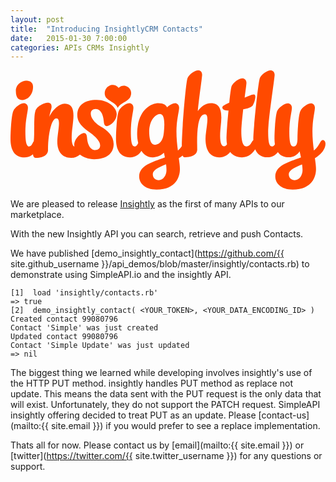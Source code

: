```yaml
---
layout: post
title:  "Introducing InsightlyCRM Contacts"
date:   2015-01-30 7:00:00
categories: APIs CRMs Insightly
---
```


<svg xmlns="http://www.w3.org/2000/svg" xmlns:xlink="http://www.w3.org/1999/xlink" version="1.1" id="Layer_5" x="0px" y="0px" viewBox="0 0 387.535 146.805" enable-background="new 0 0 387.535 146.805" xml:space="preserve">
  <g>
    <path fill="#FF4A00" d="M14.557 36.47c5.493 0 13.184-5.455 13.184-16.304c0-5.356-3.845-7.416-8.239-7.416 c-4.807 0-12.909 3.982-12.909 12.497C6.592 34.9 10.6 36.5 14.6 36.47z"></path>
    <path fill="#FF4A00" d="M110.775 68.995c-0.189-0.123-0.365-0.25-0.558-0.37c-6.804-4.238-11.517-10.287-11.47-15.493 c0.031-3.571 2.248-5.748 6.093-5.715c7.004 0.1 9.5 9 9.9 14.922c0.239 3.8 1 6.2 3.7 6.2 c3.708 0 12.143-6.486 12.216-14.588c0.071-8.103-10.282-17.533-24.425-17.66c-14.146-0.127-23.951 5.966-24.062 18.5 c-0.092 10.3 8.1 16.3 15.6 21.791c1.497 1.1 2.5 1.8 3.1 2.259c5.195 4.5 9.4 8.9 9.4 13.5 c0 3.571-2.197 5.768-6.042 5.768c-7.004 0-9.613-8.928-10.025-14.832c-0.274-3.846-1.099-6.18-3.708-6.18 c-3.708 0-12.085 6.592-12.085 14.693c0 0.7 0.1 1.4 0.2 2.073c-2.159-0.948-3.353-4.205-3.353-11.499 c0-9.476 2.197-18.127 2.197-26.779c0-8.102-2.197-14.557-10.711-14.557c-7.553 0-15.793 9.063-18.952 16.2 c0.824-5.631 2.747-9.613 2.747-12.498c0-3.295-1.511-4.943-4.532-4.943c-4.394 0-14.282 4.395-15.518 10.8 c-0.824 3.158-1.236 5.631-1.374 28.152c-0.047 2.849-0.237 5.696-0.467 8.437c-1.701 2.31-2.518 6.444-5.688 6.4 c-3.159 0-4.669-4.394-4.669-18.539c0-14.146 3.159-24.582 3.159-29.114c0-3.845-2.747-5.493-4.944-5.493 c-4.12 0-10.986 4.943-13.046 9.476C1.373 54.4 0 73.3 0 84.321c0 12.6 4.4 22.8 17.3 22.8 c4.379 0 7.782-1.585 10.363-3.803c0.25 2.7 1.1 4.3 3.1 4.303c12.909 0 15.381-5.905 15.381-9.612 c0-21.973 4.807-39.002 10.3-39.002c2.334 0 3.2 2.5 3.2 6.043c0 6.18-2.06 15.654-2.06 22.7 c0 12.4 6 19.9 17 19.913c4.649 0 8.188-1.714 10.821-4.068c4.376 3.3 10.5 5.7 17.6 5.7 c14.145 0 23.896-6.18 23.896-18.677C126.837 80.2 119 73.6 110.8 68.995z"></path>
 <path fill="#FF4A00" d="M387.535 90.362c0-3.021-1.648-4.668-3.159-4.668c-3.57 0-3.433 6.454-11.123 13 c-0.962-7.416-1.785-15.655-1.785-23.62c0-14.146 3.021-24.582 3.021-29.114c0-3.845-2.609-5.493-4.669-5.493 c-4.12 0-11.124 4.807-13.184 9.476c-2.197 4.395-3.57 23.347-3.57 34.194c0 4.533-0.962 9.477-4.67 9.5 c-3.707 0-5.355-4.394-5.355-18.539c0-14.146 3.158-24.582 3.158-29.114c0-3.845-2.746-5.493-4.943-5.493 c-4.12 0-10.986 4.807-13.184 9.476c-1.923 4.395-3.296 23.347-3.296 34.194c0 2.3 0.2 4.6 0.5 6.7 c-0.853 1.497-1.878 2.735-3.609 2.735c-3.158 0-4.669-4.394-4.669-18.539c0-14.146 7.965-65.095 7.965-69.626 c0-3.845-2.884-5.493-4.943-5.493c-4.12 0-11.124 4.807-13.184 9.338c-2.06 4.532-8.102 63.996-8.102 74.8 c0 0.7 0 1.3 0 1.943c-2.563 1.643-3.037 7.534-8.593 7.534c-3.433 0-6.18-4.394-6.18-18.539 c0-5.769 1.099-16.48 2.335-27.191c5.631-0.961 9.201-2.061 11.535-4.395c1.236-1.236 3.434-7.415 3.434-10.849 c0-1.374-0.412-3.022-1.923-3.022c-3.021 0-7.415 2.747-11.261 3.845c1.236-9.064 2.197-16.342 2.197-18.127 c0-3.845-2.746-5.493-4.943-5.493c-4.12 0-10.986 4.807-13.184 9.338c-0.824 1.648-1.923 10.3-3.021 20.6 c-4.944 2.06-8.515 4.121-8.515 5.63c0 3.3 3.6 4 7.6 4.12c-1.511 14.419-2.472 29.389-2.472 34.7 c0 2.4 0.2 4.7 0.6 6.816c-0.846 1.401-1.902 2.521-3.653 2.521c-2.472 0-4.807-3.158-4.807-12.909 c0-8.789 1.511-15.655 1.511-22.796c0-9.34-2.335-17.442-12.909-17.442c-6.728 0-12.497 4.669-16.067 9.8 c1.923-19.226 5.355-41.885 5.355-44.769c0-3.845-2.746-5.493-4.669-5.493c-4.12 0-11.123 4.807-13.184 9.3 c-2.184 4.505-7.081 63.284-7.139 84.081c-1.175 1.674-2.694 3.489-4.83 5.32c-0.961-7.142-1.785-14.97-1.785-23.62 c0-14.146 3.296-24.582 3.296-29.114c0-3.845-2.884-5.493-4.944-5.493c-2.884 0-7.003 2.334-9.887 5.1 c-1.236-2.609-3.983-5.081-10.575-5.081c-10.437 0-26.229 9.613-26.229 38.04c0 3.4 0.4 7.2 1.3 10.9 c-1.053 2.073-2.113 4.236-4.404 4.236c-3.159 0-4.669-4.394-4.669-18.539c0-14.146 3.158-24.582 3.158-29.114 c0-3.845-2.746-5.493-4.943-5.493c-4.12 0-10.986 4.943-13.047 9.476c-2.06 4.395-3.433 23.347-3.433 34.3 c0 12.6 4.4 22.8 17.3 22.796c6.863 0 11.331-3.89 13.984-8.016c3.014 4.7 7.5 8 13.9 8 c4.943 0 9.888-1.923 13.732-5.63c0.412 1.8 1 3.8 1.2 5.767c-15.793 5.904-31.586 10.025-31.586 23.6 c0 7.6 6.6 15.9 21.4 15.931c24.582 0 28.701-16.481 28.701-25.131c0-3.297-0.549-7.966-1.373-13.459 c1.796-1.109 3.337-2.224 4.696-3.332c0.53 1.4 1.3 2.2 2.6 2.233c12.909 0 15.381-5.905 15.381-9.612 c0-5.082-0.138-7.691-0.138-10.163c0-13.183 1.099-33.233 9.477-33.233c2.472 0 3.2 2.5 3.2 6.2 c0 6.592-2.335 17.029-2.335 24.033c0 12.6 4.5 22.8 17.2 22.796c6.207 0 10.441-3.05 13.169-6.612 c3.042 4.1 7.7 6.6 14.5 6.612c7.992 0 13.348-5.162 16.239-9.901c2.456 5.9 7.2 9.9 15.1 9.9 c5.929 0 10.073-2.934 12.802-6.431c2.725 4 7 6.4 13.3 6.431c6.454 0 10.849-3.433 13.458-7.415l1.648 7.6 c-15.792 5.904-31.585 10.025-31.585 23.62c0 7.6 6.6 15.9 21.4 15.931c24.582 0 28.702-16.481 28.702-25.131 c0-3.297-0.55-7.966-1.373-13.459C385.475 101.3 387.5 94.2 387.5 90.362z M188.551 77.1 c-0.406 4.059-1.271 6.833-2.917 9.667c-1.762 3.034-4.729 4.479-7.042 4.729c-2.185 0.236-7.958 0.384-7.958-16.646 c0-8.515 3.565-16.055 8.583-19.417C191.905 46.9 189.2 70.8 188.6 77.089z M182.32 135.1 c-3.708 0-7.278-2.471-7.278-7.416c0-5.218 8.651-9.062 16.342-12.084c0.412 2.7 0.5 5.4 0.5 7.4 C191.933 128.8 188.2 135.1 182.3 135.131z M349.632 135.131c-3.708 0-7.278-2.471-7.278-7.416 c0-5.218 8.651-9.062 16.342-12.084c0.412 2.7 0.6 5.4 0.6 7.416C359.245 128.8 355.5 135.1 349.6 135.131z"></path>
    <path fill="#FF4A00" d="M131.793 46.166c3.896-6.228 10.908-7.252 14.987-12.381c6.264-9.966-5.88-19.877-13.76-12.268 c-7.615-8.642-19.608-0.076-16.566 9.746C117.975 37 130.7 39.8 131.8 46.166z"></path>
  </g>
</svg>

We are pleased to release [Insightly](https://www.insightly.com) as the first of many APIs to our marketplace.

With the new Insightly API you can search, retrieve and push Contacts.

We have published [demo_insightly_contact](https://github.com/{{ site.github_username }}/api_demos/blob/master/insightly/contacts.rb) to demonstrate using SimpleAPI.io and the insightly API.

```
[1]  load 'insightly/contacts.rb'
=> true
[2]  demo_insightly_contact( <YOUR_TOKEN>, <YOUR_DATA_ENCODING_ID> )
Created contact 99080796
Contact 'Simple' was just created
Updated contact 99080796
Contact 'Simple Update' was just updated
=> nil
```

The biggest thing we learned while developing involves insightly's use of the HTTP PUT method. insightly handles PUT method as replace not update. This means the data sent with the PUT request is the only data that will exist. Unfortunately, they do not support the PATCH request. SimpleAPI insightly offering decided to treat PUT as an update. Please [contact-us](mailto:{{ site.email }}) if you would prefer to see a replace implementation.

Thats all for now. Please contact us by [email](mailto:{{ site.email }}) or [twitter](https://twitter.com/{{ site.twitter_username }}) for any questions or support.
